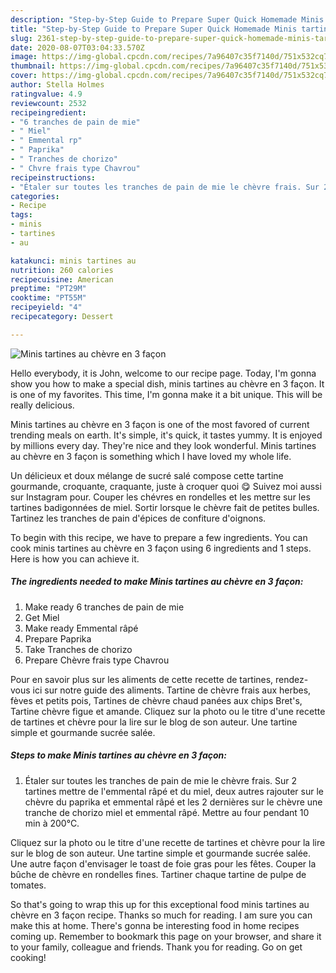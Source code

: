 ```yaml
---
description: "Step-by-Step Guide to Prepare Super Quick Homemade Minis tartines au chèvre en 3 façon"
title: "Step-by-Step Guide to Prepare Super Quick Homemade Minis tartines au chèvre en 3 façon"
slug: 2361-step-by-step-guide-to-prepare-super-quick-homemade-minis-tartines-au-chevre-en-3-facon
date: 2020-08-07T03:04:33.570Z
image: https://img-global.cpcdn.com/recipes/7a96407c35f7140d/751x532cq70/minis-tartines-au-chevre-en-3-facon-photo-principale-de-la-recette.jpg
thumbnail: https://img-global.cpcdn.com/recipes/7a96407c35f7140d/751x532cq70/minis-tartines-au-chevre-en-3-facon-photo-principale-de-la-recette.jpg
cover: https://img-global.cpcdn.com/recipes/7a96407c35f7140d/751x532cq70/minis-tartines-au-chevre-en-3-facon-photo-principale-de-la-recette.jpg
author: Stella Holmes
ratingvalue: 4.9
reviewcount: 2532
recipeingredient:
- "6 tranches de pain de mie"
- " Miel"
- " Emmental rp"
- " Paprika"
- " Tranches de chorizo"
- " Chvre frais type Chavrou"
recipeinstructions:
- "Étaler sur toutes les tranches de pain de mie le chèvre frais. Sur 2 tartines mettre de l&#39;emmental râpé et du miel, deux autres rajouter sur le chèvre du paprika et emmental râpé et les 2 dernières sur le chèvre une tranche de chorizo miel et emmental râpé. Mettre au four pendant 10 min à 200°C."
categories:
- Recipe
tags:
- minis
- tartines
- au

katakunci: minis tartines au 
nutrition: 260 calories
recipecuisine: American
preptime: "PT29M"
cooktime: "PT55M"
recipeyield: "4"
recipecategory: Dessert

---
```



![Minis tartines au chèvre en 3 façon](https://img-global.cpcdn.com/recipes/7a96407c35f7140d/751x532cq70/minis-tartines-au-chevre-en-3-facon-photo-principale-de-la-recette.jpg)

Hello everybody, it is John, welcome to our recipe page. Today, I'm gonna show you how to make a special dish, minis tartines au chèvre en 3 façon. It is one of my favorites. This time, I'm gonna make it a bit unique. This will be really delicious.

Minis tartines au chèvre en 3 façon is one of the most favored of current trending meals on earth. It's simple, it's quick, it tastes yummy. It is enjoyed by millions every day. They're nice and they look wonderful. Minis tartines au chèvre en 3 façon is something which I have loved my whole life.

Un délicieux et doux mélange de sucré salé compose cette tartine gourmande, croquante, craquante, juste à croquer quoi 😋 Suivez moi aussi sur Instagram pour. Couper les chévres en rondelles et les mettre sur les tartines badigonnées de miel. Sortir lorsque le chèvre fait de petites bulles. Tartinez les tranches de pain d&#39;épices de confiture d&#39;oignons.


To begin with this recipe, we have to prepare a few ingredients. You can cook minis tartines au chèvre en 3 façon using 6 ingredients and 1 steps. Here is how you can achieve it.

<!--inarticleads1-->

##### The ingredients needed to make Minis tartines au chèvre en 3 façon:

1. Make ready 6 tranches de pain de mie
1. Get  Miel
1. Make ready  Emmental râpé
1. Prepare  Paprika
1. Take  Tranches de chorizo
1. Prepare  Chèvre frais type Chavrou


Pour en savoir plus sur les aliments de cette recette de tartines, rendez-vous ici sur notre guide des aliments. Tartine de chèvre frais aux herbes, fèves et petits pois, Tartines de chèvre chaud panées aux chips Bret&#39;s, Tartine chèvre figue et amande. Cliquez sur la photo ou le titre d&#39;une recette de tartines et chèvre pour la lire sur le blog de son auteur. Une tartine simple et gourmande sucrée salée. 

<!--inarticleads2-->

##### Steps to make Minis tartines au chèvre en 3 façon:

1. Étaler sur toutes les tranches de pain de mie le chèvre frais. Sur 2 tartines mettre de l&#39;emmental râpé et du miel, deux autres rajouter sur le chèvre du paprika et emmental râpé et les 2 dernières sur le chèvre une tranche de chorizo miel et emmental râpé. Mettre au four pendant 10 min à 200°C.


Cliquez sur la photo ou le titre d&#39;une recette de tartines et chèvre pour la lire sur le blog de son auteur. Une tartine simple et gourmande sucrée salée. Une autre façon d&#39;envisager le toast de foie gras pour les fêtes. Couper la bûche de chèvre en rondelles fines. Tartiner chaque tartine de pulpe de tomates. 

So that's going to wrap this up for this exceptional food minis tartines au chèvre en 3 façon recipe. Thanks so much for reading. I am sure you can make this at home. There's gonna be interesting food in home recipes coming up. Remember to bookmark this page on your browser, and share it to your family, colleague and friends. Thank you for reading. Go on get cooking!
